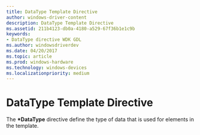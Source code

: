 ```yaml
---
title: DataType Template Directive
author: windows-driver-content
description: DataType Template Directive
ms.assetid: 211b4123-db0a-4180-a529-67f36b1e1c9b
keywords:
- DataType directive WDK GDL
ms.author: windowsdriverdev
ms.date: 04/20/2017
ms.topic: article
ms.prod: windows-hardware
ms.technology: windows-devices
ms.localizationpriority: medium
---
```


# DataType Template Directive


The **\*DataType** directive define the type of data that is used for elements in the template.

 

 




